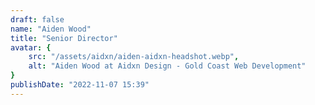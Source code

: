 ```yaml
---
draft: false
name: "Aiden Wood"
title: "Senior Director"
avatar: {
    src: "/assets/aidxn/aiden-aidxn-headshot.webp",
    alt: "Aiden Wood at Aidxn Design - Gold Coast Web Development"
}
publishDate: "2022-11-07 15:39"
---
```


